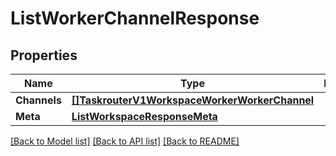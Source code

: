 # ListWorkerChannelResponse

## Properties

Name | Type | Description | Notes
------------ | ------------- | ------------- | -------------
**Channels** | [**[]TaskrouterV1WorkspaceWorkerWorkerChannel**](taskrouter.v1.workspace.worker.worker_channel.md) |  | [optional] 
**Meta** | [**ListWorkspaceResponseMeta**](ListWorkspaceResponse_meta.md) |  | [optional] 

[[Back to Model list]](../README.md#documentation-for-models) [[Back to API list]](../README.md#documentation-for-api-endpoints) [[Back to README]](../README.md)


